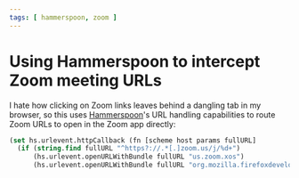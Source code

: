 ```yaml
---
tags: [ hammerspoon, zoom ]
---
```

# Using Hammerspoon to intercept Zoom meeting URLs

I hate how clicking on Zoom links leaves behind a dangling tab in my browser,
so this uses [Hammerspoon](https://www.hammerspoon.org/)'s URL handling
capabilities to route Zoom URLs to open in the Zoom app directly:

```lisp
(set hs.urlevent.httpCallback (fn [scheme host params fullURL]
  (if (string.find fullURL "^https?://.*[.]zoom.us/j/%d+")
      (hs.urlevent.openURLWithBundle fullURL "us.zoom.xos")
      (hs.urlevent.openURLWithBundle fullURL "org.mozilla.firefoxdeveloperedition"))))
```
